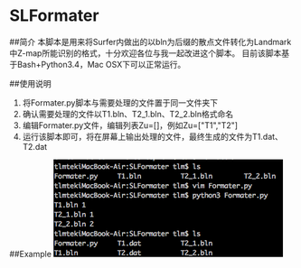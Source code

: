 SLFormater
==========
##简介
本脚本是用来将Surfer内做出的以bln为后缀的散点文件转化为Landmark中Z-map所能识别的格式，十分欢迎各位与我一起改进这个脚本。
目前该脚本基于Bash+Python3.4，Mac OSX下可以正常运行。

##使用说明
1. 将Formater.py脚本与需要处理的文件置于同一文件夹下
2. 确认需要处理的文件以T1.bln、T2_1.bln、T2_2.bln格式命名
3. 编辑Formater.py文件，编辑列表Zu=[]，例如Zu=["T1","T2"]
4. 运行该脚本即可，将在屏幕上输出处理的文件，最终生成的文件为T1.dat、T2.dat

##Example
![示例图片](./Example/1.png "Example")

